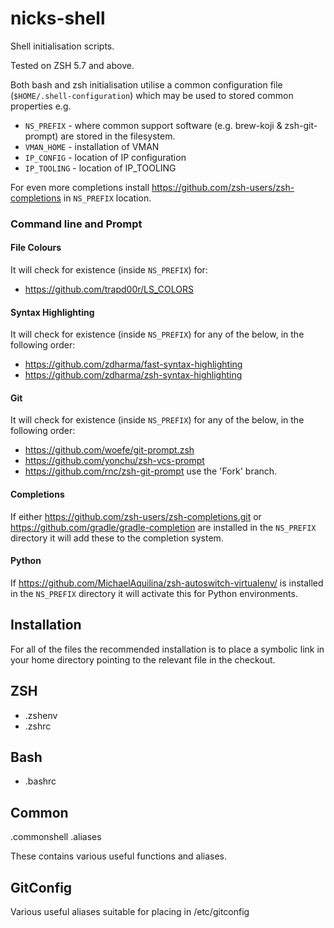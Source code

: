 nicks-shell
===========

Shell initialisation scripts.

Tested on ZSH 5.7 and above.

Both bash and zsh initialisation utilise a common configuration file (```$HOME/.shell-configuration```) which may be used to stored common properties e.g.
* `NS_PREFIX` - where common support software (e.g. brew-koji & zsh-git-prompt) are stored in the filesystem.
* `VMAN_HOME` - installation of VMAN
* `IP_CONFIG` - location of IP configuration
* `IP_TOOLING` - location of IP_TOOLING

For even more completions install https://github.com/zsh-users/zsh-completions in `NS_PREFIX` location.

### Command line and Prompt ###

#### File Colours #####

It will check for existence (inside `NS_PREFIX`) for:

* https://github.com/trapd00r/LS_COLORS

#### Syntax Highlighting ####

It will check for existence (inside `NS_PREFIX`) for any of the below, in the following order:

* https://github.com/zdharma/fast-syntax-highlighting
* https://github.com/zdharma/zsh-syntax-highlighting


#### Git ####

It will check for existence (inside `NS_PREFIX`) for any of the below, in the following order:

* https://github.com/woefe/git-prompt.zsh
* https://github.com/yonchu/zsh-vcs-prompt
* https://github.com/rnc/zsh-git-prompt use the 'Fork' branch.

#### Completions ####

If either https://github.com/zsh-users/zsh-completions.git or https://github.com/gradle/gradle-completion are
installed in the `NS_PREFIX` directory it will add these to the completion system.

#### Python ####

If https://github.com/MichaelAquilina/zsh-autoswitch-virtualenv/ is installed in the `NS_PREFIX` directory it will activate this for Python environments.


Installation
------------
For all of the files the recommended installation is to place a symbolic link in your home directory pointing to the relevant file in the checkout.

ZSH
---
* .zshenv
* .zshrc

Bash
----
* .bashrc

Common
------
.commonshell
.aliases

These contains various useful functions and aliases.

GitConfig
---------
Various useful aliases suitable for placing in /etc/gitconfig
